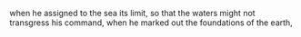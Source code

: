 when he assigned to the sea its limit, so that the waters might not transgress his command, when he marked out the foundations of the earth,
